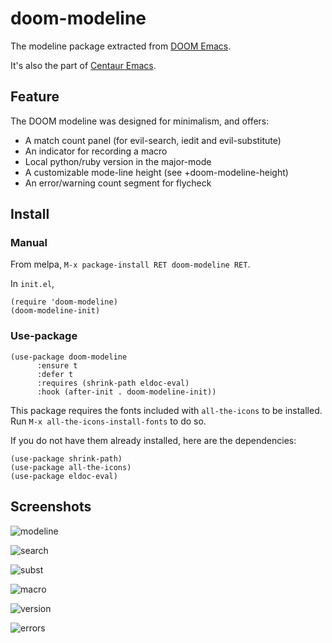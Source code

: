 # doom-modeline

The modeline package extracted from [DOOM Emacs](https://github.com/hlissner/doom-emacs/tree/master/modules/ui/doom-modeline).

It's also the part of [Centaur Emacs](https://github.com/seagle0128/.emacs.d).

## Feature

The DOOM modeline was designed for minimalism, and offers:

- A match count panel (for evil-search, iedit and evil-substitute)
- An indicator for recording a macro
- Local python/ruby version in the major-mode
- A customizable mode-line height (see +doom-modeline-height)
- An error/warning count segment for flycheck

## Install

### Manual

From melpa, `M-x package-install RET doom-modeline RET`.

In `init.el`,

``` emacs-lisp
(require 'doom-modeline)
(doom-modeline-init)
```

### Use-package

``` emacs-lisp
(use-package doom-modeline
      :ensure t
      :defer t
      :requires (shrink-path eldoc-eval)
      :hook (after-init . doom-modeline-init))
```



This package requires the fonts included with `all-the-icons` to be installed.
Run `M-x all-the-icons-install-fonts` to do so.

If you do not have them already installed, here are the dependencies:

``` emacs-lisp
(use-package shrink-path)
(use-package all-the-icons)
(use-package eldoc-eval)
```

## Screenshots

![modeline](https://github.com/hlissner/doom-emacs/raw/screenshots/ml.png)

![search](https://github.com/hlissner/doom-emacs/raw/screenshots/ml-search.png)

![subst](https://github.com/hlissner/doom-emacs/raw/screenshots/ml-subst.png)

![macro](https://github.com/hlissner/doom-emacs/raw/screenshots/ml-macro.png)

![version](https://github.com/hlissner/doom-emacs/raw/screenshots/ml-version.png)

![errors](https://github.com/hlissner/doom-emacs/raw/screenshots/ml-errors.png)
